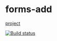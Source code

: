 # forms-add

[project](https://lana2810.github.io/ahj-forms-add/)

[![Build status](https://ci.appveyor.com/api/projects/status/di2s669t9jnne0a0/branch/master?svg=true)](https://ci.appveyor.com/project/lana2810/ahj-forms-add/branch/master)
